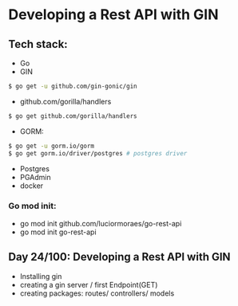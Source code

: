 # Developing a Rest API with GIN
## Tech stack:
- Go
- GIN
```bash
$ go get -u github.com/gin-gonic/gin
```
- github.com/gorilla/handlers
```bash
$ go get github.com/gorilla/handlers
```
- GORM:
```bash
$ go get -u gorm.io/gorm
$ go get gorm.io/driver/postgres # postgres driver
```
- Postgres
- PGAdmin
- docker
### Go mod init:
- go mod init github.com/luciormoraes/go-rest-api
- go mod init go-rest-api

## Day 24/100: Developing a Rest API with GIN
- Installing gin
- creating a gin server / first Endpoint(GET)
- creating packages: routes/ controllers/ models